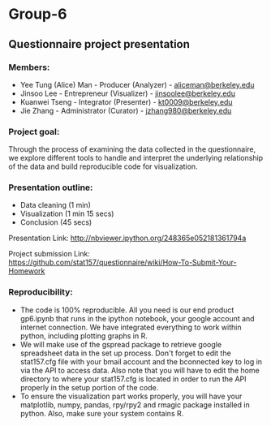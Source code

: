 Group-6
==========================

Questionnaire project presentation
----------------------------------

### Members:
* Yee Tung (Alice) Man - Producer (Analyzer) - aliceman@berkeley.edu
* Jinsoo Lee - Entrepreneur (Visualizer) - jinsoolee@berkeley.edu
* Kuanwei Tseng - Integrator (Presenter) - kt0009@berkeley.edu
* Jie Zhang - Administrator (Curator) - jzhang980@berkeley.edu


### Project goal:
Through the process of examining the data collected in the questionnaire, 
we explore different tools to handle and interpret the underlying relationship of the data and
build reproducible code for visualization.

### Presentation outline:
* Data cleaning (1 min)
* Visualization (1 min 15 secs)
* Conclusion (45 secs)

Presentation Link: http://nbviewer.ipython.org/248365e052181361794a

Project submission Link: https://github.com/stat157/questionnaire/wiki/How-To-Submit-Your-Homework

### Reproducibility: 
* The code is 100% reproducible. All you need is our end product gp6.ipynb that runs in the ipython notebook, your google account and internet connection. We have integrated everything to work within python, including plotting graphs in R.
* We will make use of the gspread package to retrieve google spreadsheet data in the set up process. Don't forget to edit the stat157.cfg file with your bmail account and the bconnected key to log in via the API to access data. Also note that you will have to edit the home directory to where your stat157.cfg is located in order to run the API properly in the setup portion of the code.
* To ensure the visualization part works properly, you will have your matplotlib, numpy, pandas, rpy/rpy2 and rmagic package installed in python. Also, make sure your system contains R.



